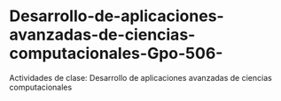 # Desarrollo-de-aplicaciones-avanzadas-de-ciencias-computacionales-Gpo-506-
Actividades de clase: Desarrollo de aplicaciones avanzadas de ciencias computacionales 
